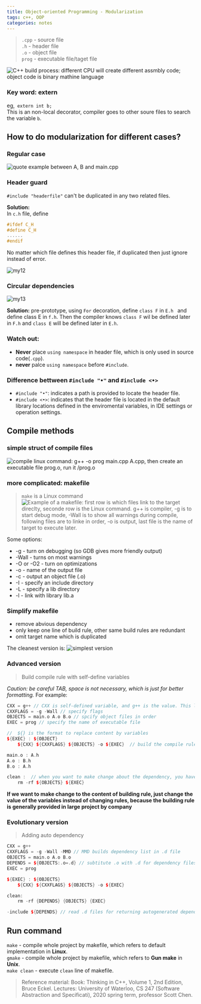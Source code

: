 ```yaml
---
title: Object-oriented Programming - Modularization
tags: c++, OOP
categories: notes
---
```

> `.cpp` - source file <br>
> `.h` - header file <br>
> `.o` - object file <br>
> `prog` - executable file/taget file <br>

![C++ build process: different CPU will create different assmbly code; object code is binary mathine language]( /img/my10.jpg)

### Key word: extern
eg,` extern int b;` <br>
This is an non-local decorator, compiler goes to other soure files to search the variable `b`.

## How to do modularization for different cases?
### Regular case
![quote example between `A`, `B` and `main.cpp`]( /img/my11.jpg)

### Header guard
`#include "headerfile"` can't be duplicated in any two related files. 

**Solution:** <br>
In `c.h` file, define
```cpp
#ifdef C_H
#define C_H
......
#endif
```
No matter which file defines this header file, if duplicated then just ignore instead of error.

![my12]( /img/my12.jpg)

### Circular dependencies

![my13]( /img/my13.jpg)

**Solution:** pre-prototype, using `For` decoration, define `class F` in `E.h ` and define class E in `f.h`. Then the compiler knows `class F` wil be defined later in `F.h` and `class E` will be defined later in `E.h`.

### Watch out:
+ **Never** place `using namespace` in header file, which is only used in source code(`.cpp`).
+ **never** palce `using namespace` before `#include`.

### Difference bettween `#include "•"` and `#include <•>`
+ `#include "•"`: indicates a path is provided to locate the header file.
+ `#include <•>`: indicates that the header file is located in the default library locations defined in the enviromental variables, in IDE settings or operation settings.

## Compile methods
### simple struct of compile files
![compile linux command: `g++ -o prog main.cpp A.cpp`, then create an executable file `prog.o`, run it `/prog.o`]( /img/my14.jpg)

### more complicated: makefile
> `make` is a Linux command
![Example of a makefile: first row is which files link to the target direclty, seconde row is the Linux command. `g++` is compiler, `-g` is to start debug mode, `-Wall` is to show all warnings during compile, following files are to linke in order, `-o` is output, last file is the name of target to execute later.]( /img/my15.jpg)

Some options:
+ -g - turn on debugging (so GDB gives more friendly output)
+ -Wall - turns on most warnings
+ -O or -O2 - turn on optimizations
+ -o <name> - name of the output file
+ -c - output an object file (.o)
+ -I<include path> - specify an include directory
+ -L<library path> - specify a lib directory
+ -l<library> - link with library lib<library>.a

### Simplify makefile
+ remove abvious dependency 
+ only keep one line of build rule, other same build rules are redundant
+ omit target name which is duplicated 

The cleanest version is:
![simplest version]( /img/my16.jpg)

### Advanced version
> Build compile rule with self-define variables

*Caution: be careful TAB, space is not necessary, which is just for better formatting.*
For example:
```cpp
CXX = g++ // CXX is self-defined variable, and g++ is the value. This line is to define the compiler tool
CXXFLAGS = -g -Wall // specify flags
OBJECTS = main.o A.o B.o // spcify object files in order
EXEC = prog // specify the name of executable file

//  ${} is the format to replace content by variables
${EXEC} : ${OBJECT}
    ${CXX} ${CXXFLAGS} ${OBJECTS} -o ${EXEC}  // build the compile rule

main.o : A.h
A.o : B.h
B.o : A.h

clean :  // when you want to make change about the dependency, you have to recompile, then you should delete the objects and target first, so this line is always added at the end of makefile
    rm -rf ${OBJECTS} ${EXEC}
```
**If we want to make change to the content of building rule, just change the value of the variables instead of changing rules, because the building rule is generally provided in large project by company**

### Evolutionary version
> Adding auto dependency
```cpp
CXX = g++
CXXFLAGS = -g -Wall -MMD // MMD builds dependency list in .d file
OBJECTS = main.o A.o B.o
DEPENDS = ${OBJECTS:.o=.d} // subtitute .o with .d for dependency files, .d file is autogenerated from .o file by compiler. Compiler is smart, it figures out the dependency.
EXEC = prog

${EXEC} : ${OBJECTS}
    ${CXX} ${CXXFLAGS} ${OBJECTS} -o ${EXEC} 

clean:
    rm -rf {DEPENDS} {OBJECTS} {EXEC}

-include ${DEPENDS} // read .d files for returning autogenerated dependencies
```
## Run command
`make` - compile whole project by makefile, which refers to default implementation in **Linux**. <br>
`gmake` - compile whole project by makefile, which refers to **Gun make** in **Unix**. <br>
`make clean` - execute `clean` line of makefile.


> Reference material: 
> Book: Thinking in C++, Volume 1, 2nd Edition,  Bruce Eckel. 
> Lectures: University of Waterloo, CS 247 (Software Abstraction and Specificati), 2020 spring term, professor Scott Chen.